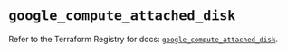 # `google_compute_attached_disk`

Refer to the Terraform Registry for docs: [`google_compute_attached_disk`](https://registry.terraform.io/providers/hashicorp/google/5.42.0/docs/resources/compute_attached_disk).
